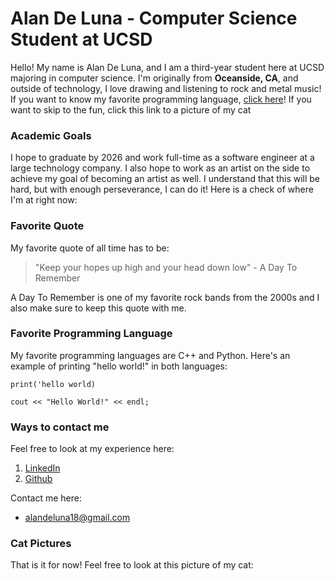 # Alan De Luna - Computer Science Student at UCSD
Hello! My name is Alan De Luna, and I am a third-year student here at UCSD majoring in computer science. I'm originally from **Oceanside, CA**, and outside of technology, I love drawing and listening to rock and metal music! If you want to know my favorite programming language, [click here](#Favorite-Programming-Language)! If you want to skip to the fun, click this link to a picture of my cat

### Academic Goals
I hope to graduate by 2026 and work full-time as a software engineer at a large technology company. I also hope to work as an artist on the side to achieve my goal of becoming an artist as well. I understand that this will be hard, but with enough perseverance, I can do it! Here is a check of where I'm at right now: 



### Favorite Quote
My favorite quote of all time has to be: 
> "Keep your hopes up high and your head down low" - A Day To Remember

A Day To Remember is one of my favorite rock bands from the 2000s and I also make sure to keep this quote with me.

### Favorite Programming Language 
My favorite programming languages are C++ and Python. Here's an example of printing "hello world!" in both languages: 
```
print('hello world) 
```

```
cout << "Hello World!" << endl; 
```



### Ways to contact me
Feel free to look at my experience here:  
1. [LinkedIn](www.linkedin.com/in/alan-de-luna)
2. [Github](https://github.com/AlanDeLuna18)

Contact me here: 
- alandeluna18@gmail.com


### Cat Pictures
That is it for now! Feel free to look at this picture of my cat: 

<picture>



